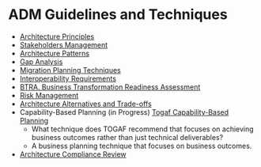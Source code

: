 # ADM Guidelines and Techniques

* [Architecture Principles](ADM-Technique-1-Architecture-Principles.md)
* [Stakeholders Management](ADM-Technique-2-Stakeholder-Management.md)
* [Architecture Patterns](ADM-Technique-3-Architecture-Patterns.md)
* [Gap Analysis](ADM-Techniques-4-Gap-Analysis.md)
* [Migration Planning Techniques](ADM-Techniques-5-Migration-Planning-Techniques.md)
* [Interoperability Requirements](ADM-Techniques-6-Interoperability-Requirements.md)
* [BTRA. Business Transformation Readiness Assessment](ADM-Techniques-7-BTRA-Business-Transformation-Readiness-Assessment.md)
* [Risk Management](ADM-Techniques-8-Risk-Management.md)
* [Architecture Alternatives and Trade-offs](ADM-Techniques-9-Architecture-Alternatives-And-Tradeoffs.md)
* Capability-Based Planning (in Progress) [Togaf Capability-Based Planning](https://pubs.opengroup.org/architecture/togaf9-doc/arch/chap28.html)
  - What technique does TOGAF recommend that focuses on achieving business outcomes rather than just technical deliverables?
  - A business planning technique that focuses on business outcomes.
* [Architecture Compliance Review](https://github.com/Glareone/AZ-304-305-SA-And-Architecture-Design-In-Depth/blob/main/togaf/Arch-Governance-4-Architecture-Compliance.md)
